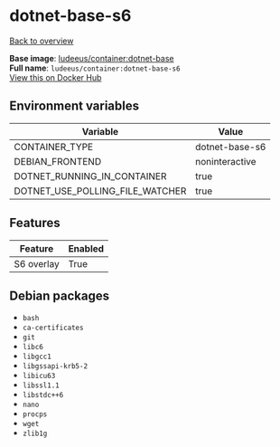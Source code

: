 # dotnet-base-s6

[Back to overview](../index.md)

**Base image**: [ludeeus/container:dotnet-base](./dotnet-base)  
**Full name**: `ludeeus/container:dotnet-base-s6`  
[View this on Docker Hub](https://hub.docker.com/r/ludeeus/container/tags?page=1&name=dotnet-base-s6)

## Environment variables

Variable | Value 
-- | --
CONTAINER_TYPE | dotnet-base-s6
DEBIAN_FRONTEND | noninteractive
DOTNET_RUNNING_IN_CONTAINER | true
DOTNET_USE_POLLING_FILE_WATCHER | true

## Features

Feature | Enabled 
-- | --
S6 overlay | True

## Debian packages

- `bash`
- `ca-certificates`
- `git`
- `libc6`
- `libgcc1`
- `libgssapi-krb5-2`
- `libicu63`
- `libssl1.1`
- `libstdc++6`
- `nano`
- `procps`
- `wget`
- `zlib1g`
